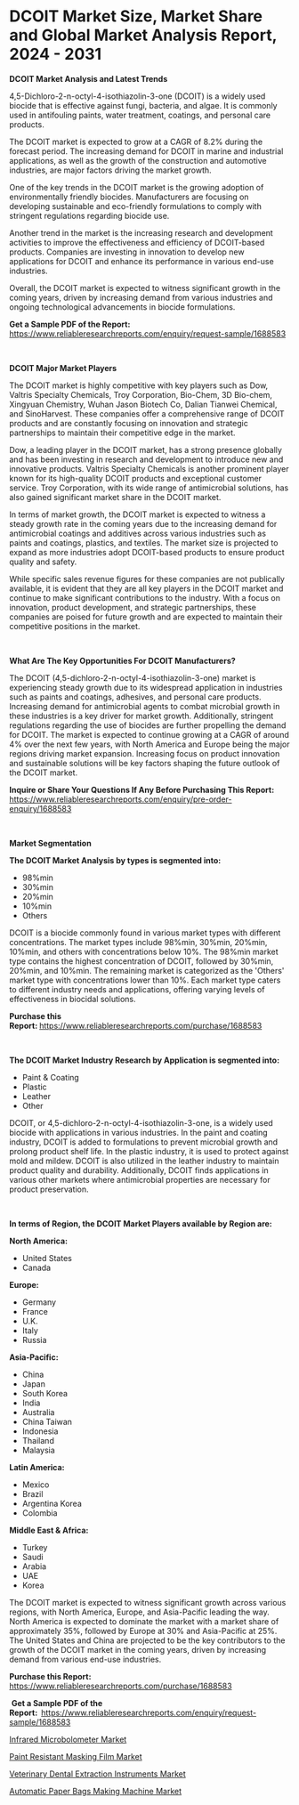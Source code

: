<p><h1>DCOIT Market Size, Market Share and Global Market Analysis Report, 2024 - 2031</h1></p><p><strong>DCOIT Market Analysis and Latest Trends</strong></p>
<p><p>4,5-Dichloro-2-n-octyl-4-isothiazolin-3-one (DCOIT) is a widely used biocide that is effective against fungi, bacteria, and algae. It is commonly used in antifouling paints, water treatment, coatings, and personal care products.</p><p>The DCOIT market is expected to grow at a CAGR of 8.2% during the forecast period. The increasing demand for DCOIT in marine and industrial applications, as well as the growth of the construction and automotive industries, are major factors driving the market growth.</p><p>One of the key trends in the DCOIT market is the growing adoption of environmentally friendly biocides. Manufacturers are focusing on developing sustainable and eco-friendly formulations to comply with stringent regulations regarding biocide use.</p><p>Another trend in the market is the increasing research and development activities to improve the effectiveness and efficiency of DCOIT-based products. Companies are investing in innovation to develop new applications for DCOIT and enhance its performance in various end-use industries.</p><p>Overall, the DCOIT market is expected to witness significant growth in the coming years, driven by increasing demand from various industries and ongoing technological advancements in biocide formulations.</p></p>
<p><strong>Get a Sample PDF of the Report:&nbsp;</strong> <a href="https://www.reliableresearchreports.com/enquiry/request-sample/1688583">https://www.reliableresearchreports.com/enquiry/request-sample/1688583</a></p>
<p>&nbsp;</p>
<p><strong>DCOIT Major Market Players</strong></p>
<p><p>The DCOIT market is highly competitive with key players such as Dow, Valtris Specialty Chemicals, Troy Corporation, Bio-Chem, 3D Bio-chem, Xingyuan Chemistry, Wuhan Jason Biotech Co, Dalian Tianwei Chemical, and SinoHarvest. These companies offer a comprehensive range of DCOIT products and are constantly focusing on innovation and strategic partnerships to maintain their competitive edge in the market.</p><p>Dow, a leading player in the DCOIT market, has a strong presence globally and has been investing in research and development to introduce new and innovative products. Valtris Specialty Chemicals is another prominent player known for its high-quality DCOIT products and exceptional customer service. Troy Corporation, with its wide range of antimicrobial solutions, has also gained significant market share in the DCOIT market.</p><p>In terms of market growth, the DCOIT market is expected to witness a steady growth rate in the coming years due to the increasing demand for antimicrobial coatings and additives across various industries such as paints and coatings, plastics, and textiles. The market size is projected to expand as more industries adopt DCOIT-based products to ensure product quality and safety.</p><p>While specific sales revenue figures for these companies are not publically available, it is evident that they are all key players in the DCOIT market and continue to make significant contributions to the industry. With a focus on innovation, product development, and strategic partnerships, these companies are poised for future growth and are expected to maintain their competitive positions in the market.</p></p>
<p>&nbsp;</p>
<p><strong>What Are The Key Opportunities For DCOIT Manufacturers?</strong></p>
<p><p>The DCOIT (4,5-dichloro-2-n-octyl-4-isothiazolin-3-one) market is experiencing steady growth due to its widespread application in industries such as paints and coatings, adhesives, and personal care products. Increasing demand for antimicrobial agents to combat microbial growth in these industries is a key driver for market growth. Additionally, stringent regulations regarding the use of biocides are further propelling the demand for DCOIT. The market is expected to continue growing at a CAGR of around 4% over the next few years, with North America and Europe being the major regions driving market expansion. Increasing focus on product innovation and sustainable solutions will be key factors shaping the future outlook of the DCOIT market.</p></p>
<p><strong>Inquire or Share Your Questions If Any Before Purchasing This Report:</strong> <a href="https://www.reliableresearchreports.com/enquiry/pre-order-enquiry/1688583">https://www.reliableresearchreports.com/enquiry/pre-order-enquiry/1688583</a></p>
<p>&nbsp;</p>
<p><strong>Market Segmentation</strong></p>
<p><strong>The DCOIT Market Analysis by types is segmented into:</strong></p>
<p><ul><li>98%min</li><li>30%min</li><li>20%min</li><li>10%min</li><li>Others</li></ul></p>
<p><p>DCOIT is a biocide commonly found in various market types with different concentrations. The market types include 98%min, 30%min, 20%min, 10%min, and others with concentrations below 10%. The 98%min market type contains the highest concentration of DCOIT, followed by 30%min, 20%min, and 10%min. The remaining market is categorized as the 'Others' market type with concentrations lower than 10%. Each market type caters to different industry needs and applications, offering varying levels of effectiveness in biocidal solutions.</p></p>
<p><strong>Purchase this Report:&nbsp;</strong><a href="https://www.reliableresearchreports.com/purchase/1688583">https://www.reliableresearchreports.com/purchase/1688583</a></p>
<p>&nbsp;</p>
<p><strong>The DCOIT Market Industry Research by Application is segmented into:</strong></p>
<p><ul><li>Paint & Coating</li><li>Plastic</li><li>Leather</li><li>Other</li></ul></p>
<p><p>DCOIT, or 4,5-dichloro-2-n-octyl-4-isothiazolin-3-one, is a widely used biocide with applications in various industries. In the paint and coating industry, DCOIT is added to formulations to prevent microbial growth and prolong product shelf life. In the plastic industry, it is used to protect against mold and mildew. DCOIT is also utilized in the leather industry to maintain product quality and durability. Additionally, DCOIT finds applications in various other markets where antimicrobial properties are necessary for product preservation.</p></p>
<p>&nbsp;</p>
<p><strong>In terms of Region, the DCOIT Market Players available by Region are:</strong></p>
<p>
    <p> <strong> North America: </strong>
        <ul>
            <li>United States</li>
            <li>Canada</li>
        </ul>
        </p> 
    <p> <strong> Europe: </strong>
        <ul>
            <li>Germany</li>
            <li>France</li>
            <li>U.K.</li>
            <li>Italy</li>
            <li>Russia</li>
        </ul>
        </p> 
    <p> <strong> Asia-Pacific: </strong>
        <ul>
            <li>China</li>
            <li>Japan</li>
            <li>South Korea</li>
            <li>India</li>
            <li>Australia</li>
            <li>China Taiwan</li>
            <li>Indonesia</li>
            <li>Thailand</li>
            <li>Malaysia</li>
        </ul>
        </p> 
    <p> <strong> Latin America: </strong>
        <ul>
            <li>Mexico</li>
            <li>Brazil</li>
            <li>Argentina Korea</li>
            <li>Colombia</li>
        </ul>
        </p> 
    <p> <strong> Middle East & Africa: </strong>
        <ul>
            <li>Turkey</li>
            <li>Saudi</li>
            <li>Arabia</li>
            <li>UAE</li>
            <li>Korea</li>
        </ul>
    </p>
    </p>
<p><p>The DCOIT market is expected to witness significant growth across various regions, with North America, Europe, and Asia-Pacific leading the way. North America is expected to dominate the market with a market share of approximately 35%, followed by Europe at 30% and Asia-Pacific at 25%. The United States and China are projected to be the key contributors to the growth of the DCOIT market in the coming years, driven by increasing demand from various end-use industries.</p></p>
<p><strong>Purchase this Report: </strong><a href="https://www.reliableresearchreports.com/purchase/1688583">https://www.reliableresearchreports.com/purchase/1688583</a></p>
<p>&nbsp;<strong>Get a Sample PDF of the Report:&nbsp;&nbsp;</strong><a href="https://www.reliableresearchreports.com/enquiry/request-sample/1688583">https://www.reliableresearchreports.com/enquiry/request-sample/1688583</a></p>
<p><strong></strong></p>
<p><p><a href="https://view.publitas.com/reportprime-1/decoding-the-infrared-microbolometer-market-a-deep-dive-into-the-latest-market-trends-market-segmentation-and-competitive-analysis/">Infrared Microbolometer Market</a></p><p><a href="https://view.publitas.com/reportprime-1/paint-resistant-masking-film-market-research-report-provides-critical-insights-that-can-help-shape-business-development-and-investment-strategies/">Paint Resistant Masking Film Market</a></p><p><a href="https://view.publitas.com/reportprime-1/veterinary-dental-extraction-instruments-market-research-report-reveals-the-latest-trends-and-opportunities-of-this-market-for-period-from-2023-2030/">Veterinary Dental Extraction Instruments Market</a></p><p><a href="https://butternut-bug-553.notion.site/Automatic-Paper-Bags-Making-Machine-Market-Research-Report-Forecasted-for-Period-from-2024-2031-b-c0730a8b7da5455888204094ac5dfe04">Automatic Paper Bags Making Machine Market</a></p></p>